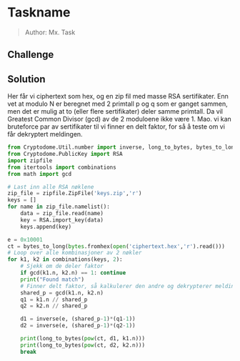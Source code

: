 # Taskname
> Author: Mx. Task

## Challenge

## Solution
Her får vi ciphertext som hex, og en zip fil med masse RSA sertifikater. Enn vet at modulo N er beregnet med 2 primtall p og q som er ganget sammen, men det er mulig at to (eller flere sertifikater) deler samme primtall. Da vil Greatest Common Divisor (gcd) av de 2 moduloene ikke være 1. Mao. vi kan bruteforce par av sertifikater til vi finner en delt faktor, for så å teste om vi får dekryptert meldingen.

```python
from Cryptodome.Util.number import inverse, long_to_bytes, bytes_to_long
from Cryptodome.PublicKey import RSA
import zipfile
from itertools import combinations
from math import gcd

# Last inn alle RSA nøklene
zip_file = zipfile.ZipFile('keys.zip','r')
keys = []
for name in zip_file.namelist():
    data = zip_file.read(name)
    key = RSA.import_key(data)
    keys.append(key)

e = 0x10001
ct = bytes_to_long(bytes.fromhex(open('ciphertext.hex','r').read()))
# Loop over alle kombinasjoner av 2 nøkler
for k1, k2 in combinations(keys, 2):
    # Sjekk om de deler faktor
    if gcd(k1.n, k2.n) == 1: continue
    print("Found match")
    # Finner delt faktor, så kalkulerer den andre og dekrypterer meldingen
    shared_p = gcd(k1.n, k2.n)
    q1 = k1.n // shared_p
    q2 = k2.n // shared_p

    d1 = inverse(e, (shared_p-1)*(q1-1))
    d2 = inverse(e, (shared_p-1)*(q2-1))

    print(long_to_bytes(pow(ct, d1, k1.n)))
    print(long_to_bytes(pow(ct, d2, k2.n)))
    break
```
